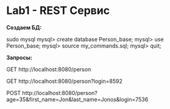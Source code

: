 # Lab1 - REST Сервис

**Создаем БД:**

sudo mysql
mysql> create database Person_base;
mysql> use Person_base;
mysql> source my_commands.sql;
mysql> quit;

**Запросы:**

GET http://localhost:8080/person

GET http://localhost:8080/person?login=8592

POST http://localhost:8080/person?age=35&first_name=Jon&last_name=Jonos&login=7536
